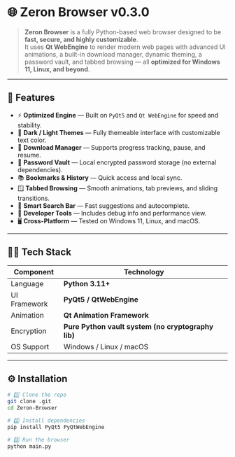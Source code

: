 # 🌐 Zeron Browser v0.3.0

> **Zeron Browser** is a fully Python-based web browser designed to be **fast, secure, and highly customizable**.  
> It uses **Qt WebEngine** to render modern web pages with advanced UI animations, a built-in download manager, dynamic theming, a password vault, and tabbed browsing — all **optimized for Windows 11, Linux, and beyond**.

---

## 🚀 Features

- ⚡ **Optimized Engine** — Built on `PyQt5` and `Qt WebEngine` for speed and stability.  
- 🌙 **Dark / Light Themes** — Fully themeable interface with customizable text color.  
- 🧩 **Download Manager** — Supports progress tracking, pause, and resume.  
- 🔐 **Password Vault** — Local encrypted password storage (no external dependencies).  
- 📚 **Bookmarks & History** — Quick access and local sync.  
- 🪟 **Tabbed Browsing** — Smooth animations, tab previews, and sliding transitions.  
- 🧠 **Smart Search Bar** — Fast suggestions and autocomplete.  
- 🧰 **Developer Tools** — Includes debug info and performance view.  
- 🖥️ **Cross-Platform** — Tested on Windows 11, Linux, and macOS.

---

## 🧑‍💻 Tech Stack

| Component | Technology |
|------------|-------------|
| Language | **Python 3.11+** |
| UI Framework | **PyQt5 / QtWebEngine** |
| Animation | **Qt Animation Framework** |
| Encryption | **Pure Python vault system (no cryptography lib)** |
| OS Support | Windows / Linux / macOS |

---

## ⚙️ Installation

```bash
# 1️⃣ Clone the repo
git clone .git
cd Zeron-Browser

# 2️⃣ Install dependencies
pip install PyQt5 PyQtWebEngine

# 3️⃣ Run the browser
python main.py
